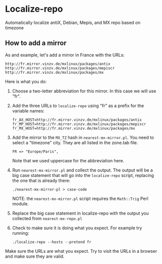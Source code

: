 # Localize-repo
Automatically localize antiX, Debian,  Mepis, and MX repo based on timezone

## How to add a mirror

As and example, let's add a mirror in France with the URLs:

    http://fr.mirror.vinzv.de/mxlinux/packages/antix
    http://fr.mirror.vinzv.de/mxlinux/packages/mepiscr
    http://fr.mirror.vinzv.de/mxlinux/packages/mx

Here is what you do:

1. Choose a two-letter abbreviation for this mirror.  In this
   case we will use "fr".

2. Add the three URLs to `localize-repo` using "fr" as a prefix for
   the variable names:

    ```
    fr_AX_HOST=http://fr.mirror.vinzv.de/mxlinux/packages/antix
    fr_MP_HOST=http://fr.mirror.vinzv.de/mxlinux/packages/mepiscr
    fr_MX_HOST=http://fr.mirror.vinzv.de/mxlinux/packages/mx
    ```

3. Add the mirror to the `MX_TZ` hash in `nearest-mx-mirror.pl`.
   You need to select a "timezone" city.  They are all listed in
   the zone.tab file.

    ```
    FR => "Europe/Paris",
    ```

    Note that we used uppercase for the abbreviation here.

4. Run `nearest-mx-mirror.pl` and collect the output.  The output
   will be a big case statement that will go into the
   `localize-repo` script, replacing the one that is already
   there:

    ```
    ./nearest-mx-mirror-pl > case-code
    ```
    NOTE: the `nearest-mx-mirror.pl` script requires the
    `Math::Trig` Perl module.

5. Replace the big case statement in localize-repo with the
   output you collected from `nearest-mx-repo.pl`

6.  Check to make sure it is doing what you expect.  For example
    try running:

    ```
    ./localize-repo --hosts --pretend fr
    ```

Make sure the URLs are what you expect.  Try to visit the URLs in
a browser and make sure they are valid.
